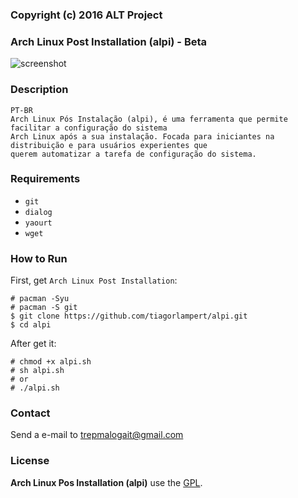 ### Copyright (c) 2016 ALT Project 
### Arch Linux Post Installation (alpi) - Beta

![screenshot](https://github.com/tiagorlampert/alpi/blob/master/screenshot.png)

### Description

```
PT-BR
Arch Linux Pós Instalação (alpi), é uma ferramenta que permite facilitar a configuração do sistema
Arch Linux após a sua instalação. Focada para iniciantes na distribuição e para usuários experientes que 
querem automatizar a tarefa de configuração do sistema.
```

### Requirements
 * `git`
 * `dialog`
 * `yaourt`
 * `wget`

### How to Run

First, get `Arch Linux Post Installation`:

```
# pacman -Syu
# pacman -S git
$ git clone https://github.com/tiagorlampert/alpi.git
$ cd alpi
```

After get it:

```
# chmod +x alpi.sh
# sh alpi.sh
# or
# ./alpi.sh
```

### Contact

Send a e-mail to trepmalogait@gmail.com

### License

**Arch Linux Pos Installation (alpi)** use the [GPL](LICENSE).

